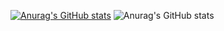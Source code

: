 [![Anurag's GitHub stats](https://github-readme-stats.vercel.app/api?username=iCarlosLeandro)](https://github.com/anuraghazra/github-readme-stats)
![Anurag's GitHub stats](https://github-readme-stats.vercel.app/api?username=anuraghazra&show_icons=true)
